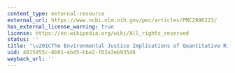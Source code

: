 ```yaml
---
content_type: external-resource
external_url: https://www.ncbi.nlm.nih.gov/pmc/articles/PMC2996223/
has_external_license_warning: true
license: https://en.wikipedia.org/wiki/All_rights_reserved
status: ''
title: "\u201CThe Environmental Justice Implications of Quantitative Risk Assessment.\u201D"
uid: 4015955c-6b01-4b45-bbe2-f62a3eb935d6
wayback_url: ''
---
```

